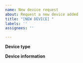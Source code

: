 ```yaml
---
name: New device request
about: Request a new device added
title: "[NEW DEVICE] "
labels: ''
assignees: ''

---
```


<!--
Everything that is placed between these <! - - and - - > are considered comments and will not render. 
Make sure to place all your information outside of these notations, or I will not be able to read it!
-->

<!--
Please read this carefully, not reading and/or following this template carefully might result in your issue getting closed without a proper answer.
This template is however a guideline, if you have important or valuable information please add it!
If it is clear that a certain step is completely useless in your situation, feel free to leave it out.

Please note that there is only 1 main contributor to this project.
I might respond quickly, I might not.
I will try to help you to the best of my ability but my abilities are not endless.
I am human and to err is human, I make mistakes, if you think I closed your issue unfairly please considerately explain why you believe my judgement was wrong. I will probably reconsider.

I am not able to solve all your problems and entertain all your feature requests, part of this is because I don't actually own a lot of tuya devices.
A lot of the work I do is based on documentations and how some devices are supposed to work.
Who could have guessed, not all devices behave as they should.
-->

<!--
First of follow the steps outlined below, read them carefully, read the closely, follow the outlined steps
Failure to do so will waste both our times, these first steps do not outline requests of mine but hard requirements.
 
- Copy this script :https://github.com/milo526/homebridge-tuya-web/blob/master/tools/debug_discovery.py to your PC with Python installed or to https://repl.it/
- Set/update config inside and run it
- Check if your devices are listed
  - If they are - continue filling in this template (save the output of the script for now)
  - If they are not - don't open an issue. Ask [Tuya support](mailto:support@tuya.com) to support your device in their 
    `/homeassistant` API. I can not support your device. Tuya (which I am not affiliated with!) does not allow me to support your device.
    This is not something I can change.
- Remove the updated script, so your credentials won't leak
-->

**Device type**
<!--
What is the device you want to support?
Did you check other issues to see if somebody already requested support?
If there is already an issue please add your support to that issue instead of opening a new one.
If I already said no to other similar requests please consider if my reasoning is still valid, if it is, your issue will probably be closed with the same feedback.

If none of these apply to you please explain what type of device it is you wish to get support added for.
-->

**Device information**
<!--
Please add the output of the script you ran before here between ```json and ```

It should look something like:

```json
{   'header': {'code': 'SUCCESS', 'payloadVersion': 1},
    'payload': {   'devices': [   {   'data': {   'brightness': '255',
                                                  'color_temp': 5306,
                                                  'online': True,
                                                  'state': 'false'},
                                      'dev_type': 'light',
                                      'ha_type': 'light',
                                      'icon': 'https://images.tuyaeu.com/smart/icon/ay1541055fDGjj/156203178aa58b1.png',
                                      'id': '23650812dad236',
                                      'name': 'Filament'},
                                  {   'data': {   'online': False,
                                                  'speed': '1',
                                                  'speed_level': 3,
                                                  'state': 'false'},
                                      'dev_type': 'fan',
                                      'ha_type': 'fan',
                                      'icon': 'https://images.tuyaeu.com/smart/icon/15488626s7atba8_0.png',
                                      'id': '06003820997d65',
                                      'name': 'Ventilator'}],
                   'scenes': []}}
```

Also make clear what information belongs to the device you want to be supported (check where a familiar name is shown).
-->
```json

```
